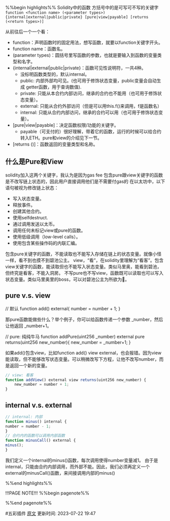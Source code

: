 %%begin highlights%%
Solidity中的函数​
方括号中的是可写可不写的关键字
`function <function name> (<parameter types>) {internal|external|public|private} [pure|view|payable] [returns (<return types>)]`

从前往后一个一个看：
-  function：声明函数时的固定用法，想写函数，就要以function关键字开头。
- function name：函数名。
- (parameter types)：圆括号里写函数的参数，也就是要输入到函数的变量类型和名字。
- {internal|external|public|private}：函数可见性说明符，一共4种。
	- 没标明函数类型的，默认internal。
	- public: 内部外部均可见。(也可用于修饰状态变量，public变量会自动生成 getter函数，用于查询数值).
	- private: 只能从本合约内部访问，继承的合约也不能用（也可用于修饰状态变量）。
	- external: 只能从合约外部访问（但是可以用this.f()来调用，f是函数名）
	- internal: 只能从合约内部访问，继承的合约可以用（也可用于修饰状态变量）。
- [pure|view|payable]：决定函数权限/功能的关键字。
	- payable（可支付的）很好理解，带着它的函数，运行的时候可以给合约转入ETH。pure和view的介绍见下一节。
- [returns ()]：函数返回的变量类型和名称。

## 什么是Pure和View

solidity加入这两个关键字，我认为是因为gas fee
包含pure跟view关键字的函数是不改写链上状态的，因此用户直接调用他们是不需要付gas的
在以太坊中，以下语句被视为修改链上状态：
- 写入状态变量。
- 释放事件。
- 创建其他合约。
- 使用selfdestruct.
- 通过调用发送以太币。
- 调用任何未标记view或pure的函数。
- 使用低级调用（low-level calls）。
- 使用包含某些操作码的内联汇编。

包含pure关键字的函数，不能读取也不能写入存储在链上的状态变量。就像小怪一样，看不到也摸不到碧池公主。
view，“看”，在solidity里理解为“看客”。包含view关键字的函数，能读取但也不能写入状态变量。类似马里奥，能看到碧池，但终究是看客，不能入洞房。
不写pure也不写view，函数既可以读取也可以写入状态变量。类似马里奥里的boss，可以对碧池公主为所欲为🐶。

## pure v.s. view

// 默认
function add() external{
number = number + 1;
}

那pure函数能做些什么？举个例子，你可以给函数传递一个参数 _number，然后让他返回 _number+1。

// pure: 纯纯牛马
function addPure(uint256 _number) external pure returns(uint256 new_number){
new_number = _number+1;
}

如果add()包含view，比如function add() view external，也会报错。因为view能读取，但不能够改写状态变量。可以稍微改写下方程，让他不改写number，而是返回一个新的变量。
```js
// view: 看客
function addView() external view returns(uint256 new_number) {
	new_number = number + 1;
}
```

## internal v.s. external
```js
// internal: 内部
function minus() internal {
number = number - 1;
}
// 合约内的函数可以调用内部函数
function minusCall() external {
minus();
}
```

我们定义一个internal的minus()函数，每次调用使得number变量减1。
由于是internal，只能由合约内部调用，而外部不能。因此，我们必须再定义一个external的minusCall()函数，来间接调用内部的minus()

%%end highlights%%

!!!PAGE NOTE!!!
%%begin pagenote%%

%%end pagenote%%

 #五彩插件 [原文](https://www.wtf.academy/solidity-start/Function/)
更新时间: 2023-07-22 19:47